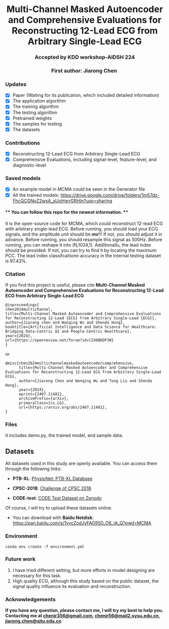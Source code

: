 
<h1 align="center"> 
Multi-Channel Masked Autoencoder and Comprehensive Evaluations for Reconstructing 12-Lead ECG from Arbitrary Single-Lead ECG
</h1>

<h3 align="center">
Accepted by KDD workshop-AIDSH 224</h3>
<h3 align="center">
First author: Jiarong Chen&nbsp;
</h3>

### Updates
- [x] Paper (Waiting for its publication, which included detailed information)
- [x] The application algorithm
- [x] The training algorithm
- [x] The testing algorithm
- [x] Pretrained weights
- [x] The samples for testing
- [x] The datasets
### Contributions
- [x] Reconstructing 12-Lead ECG from Arbitrary Single-Lead ECG
- [x] Comprehensive Evaluations, including signal-level, feature-level, and diagnostic-level
      
### Saved models
- [x] An example model in MCMA could be seen in the Generator file
- [x] All the trained models: https://drive.google.com/drive/folders/1m57dz-FhcQCGNoZ2wxA_sUoHgrrGRHIn?usp=sharing
      
#### ** You can follow this repo for the newest information. **

It is the open-source code for MCMA, which could reconstruct 12-lead ECG with arbitrary single-lead ECG. 
Before running, you should load your ECG signals, and the amplitude unit should be __mv__!!! If not, you should adjust it in advance.
Before running, you should resample this signal as 500Hz.
Before running, you can reshape it into (N,1024,1).
Additionallu, the lead index should be provided. If not, you can try to find it by locating the maximum PCC. The lead index classifcaitionn accuracy in the internal testing dataset is 97.43%. 

### Citation
If you find this project is useful, please cite **Multi-Channel Masked Autoencoder and Comprehensive Evaluations for Reconstructing 12-Lead ECG from Arbitrary Single-Lead ECG**
```
@inproceedings{
chen2024multichannel,
title={Multi-Channel Masked Autoencoder and Comprehensive Evaluations for Reconstructing 12-Lead {ECG} from Arbitrary Single-Lead {ECG}},
author={Jiarong chen and Wanqing Wu and Shenda Hong},
booktitle={Artificial Intelligence and Data Science for Healthcare: Bridging Data-Centric AI and People-Centric Healthcare},
year={2024},
url={https://openreview.net/forum?id=lIX6BKDPJW}
}
```
or 
```
@misc{chen2024multichannelmaskedautoencodercomprehensive,
      title={Multi-Channel Masked Autoencoder and Comprehensive Evaluations for Reconstructing 12-Lead ECG from Arbitrary Single-Lead ECG}, 
      author={Jiarong Chen and Wanqing Wu and Tong Liu and Shenda Hong},
      year={2024},
      eprint={2407.11481},
      archivePrefix={arXiv},
      primaryClass={cs.LG},
      url={https://arxiv.org/abs/2407.11481}, 
}
```
### Files 
It includes demo.py, the trained model, and sample data.
## Datasets

All datasets used in this study are openly available. You can access them through the following links:

- **PTB-XL**: 
  [PhysioNet: PTB-XL Database](https://physionet.org/content/ptb-xl/1.0.3/)
  
- **CPSC-2018**: 
  [Challenge of CPSC 2018](http://2018.icbeb.org/Challenge.html)
  
- **CODE-test**: 
  [CODE Test Dataset on Zenodo](https://zenodo.org/records/3765780)

Of course, I will try to upload these datasets online.

- You can download with **Baidu Netdisk**: https://pan.baidu.com/s/1yycZodJyFAG95D_O6_jA_Q?pwd=MCMA 

### Environment
```
conda env create -f environment.yml
```
### Future work
1. I have tried different setting, but more efforts in model designing are necessary for this task.
2. High quality ECG, although this study based on the public dataset, the signal quality influence its evaluation and reconstruction.

### Acknowledgements
**If you have any question, please contact me, I will try my best to help you.**
**Contacting me at chenjr356@gmail.com, chenjr56@mail2.sysu.edu.cn, jiarong.chen@sjtu.edu.cn**
